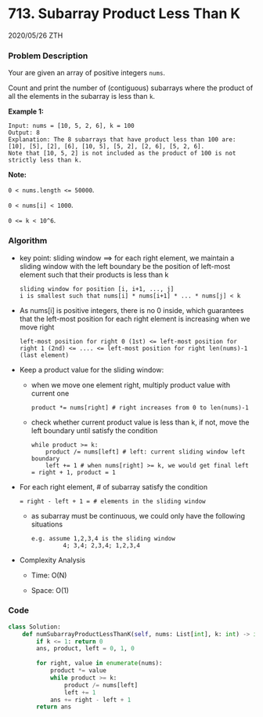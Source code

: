 # 713. Subarray Product Less Than K

2020/05/26 ZTH

### Problem Description

Your are given an array of positive integers `nums`.

Count and print the number of (contiguous) subarrays where the product of all the elements in the subarray is less than `k`.

**Example 1:**

```
Input: nums = [10, 5, 2, 6], k = 100
Output: 8
Explanation: The 8 subarrays that have product less than 100 are: [10], [5], [2], [6], [10, 5], [5, 2], [2, 6], [5, 2, 6].
Note that [10, 5, 2] is not included as the product of 100 is not strictly less than k.
```



**Note:**

`0 < nums.length <= 50000`.

`0 < nums[i] < 1000`.

`0 <= k < 10^6`.



### Algorithm

* key point: sliding window ==> for each right element, we maintain a sliding window with the left boundary be the position of left-most element such that their products is less than k

  ```
  sliding window for position [i, i+1, ..., j]
  i is smallest such that nums[i] * nums[i+1] * ... * nums[j] < k
  ```

* As nums[i] is positive integers, there is no 0 inside, which guarantees that the left-most position for each right element is increasing when we move right

  ```
  left-most position for right 0 (1st) <= left-most position for right 1 (2nd) <= .... <= left-most position for right len(nums)-1 (last element)
  ```

* Keep a product value for the sliding window:

  * when we move one element right, multiply product value with current one

    ```
    product *= nums[right] # right increases from 0 to len(nums)-1
    ```

  * check whether current product value is less than k, if not, move the left boundary until satisfy the condition

    ```
    while product >= k:
    	product /= nums[left] # left: current sliding window left boundary
    	left += 1 # when nums[right] >= k, we would get final left = right + 1, product = 1
    ```

* For each right element, # of subarray satisfy the condition

  ```
  = right - left + 1 = # elements in the sliding window 
  ```

  * as subarray must be continuous, we could only have the following situations

    ```
    e.g. assume 1,2,3,4 is the sliding window
    		 4; 3,4; 2,3,4; 1,2,3,4
    ```

* Complexity Analysis

  * Time: O(N)

  * Space: O(1)

    

### Code

```python
class Solution:
    def numSubarrayProductLessThanK(self, nums: List[int], k: int) -> int:
        if k <= 1: return 0
        ans, product, left = 0, 1, 0
        
        for right, value in enumerate(nums):
            product *= value
            while product >= k:
                product /= nums[left]
                left += 1
            ans += right - left + 1
        return ans
```

